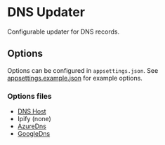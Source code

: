 # DNS Updater
Configurable updater for DNS records.

## Options
Options can be configured in `appsettings.json`. See [appsettings.example.json](Host/appsettings.example.json) for example options.

### Options files
- [DNS Host](Host/DnsHostOptions.cs)
- Ipify (none)
- [AzureDns](DnsUpdaters.Azure/AzureDnsOptions.cs)
- [GoogleDns](DnsUpdaters.Google/GoogleDnsOptions.cs)